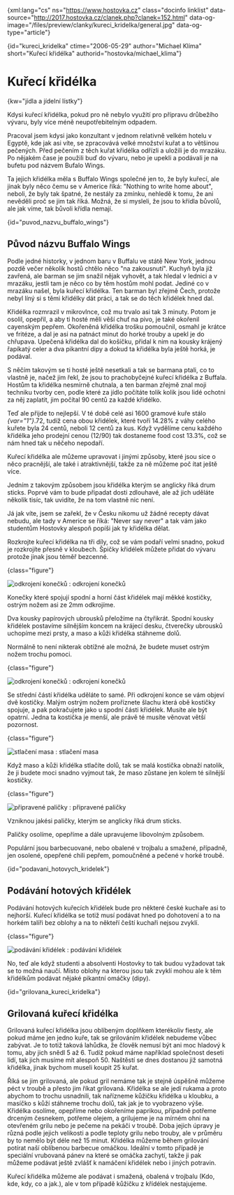 
{xml:lang="cs" ns="https://www.hostovka.cz" class="docinfo linklist" data-source="http://2017.hostovka.cz/clanek.php?clanek=152.html" data-og-image="/files/preview/clanky/kureci_kridelka/general.jpg" data-og-type="article"}

{id="kureci\_kridelka" ctime="2006-05-29" author="Michael Klíma" short="Kuřecí křidélka" authorid="hostovka/michael\_klima"}

# Kuřecí křidélka

<!-- generated attribute kw by user_udpatekw.sh on 2019-02-23, do not edit -->

{kw="jídla a jídelní lístky"}

Kdysi kuřecí křidélka, pokud pro ně nebylo využití pro přípravu drůbežího vývaru, byly více méně neupotřebitelným odpadem.

Pracoval jsem kdysi jako konzultant v jednom relativně velkém hotelu v Egyptě, kde jak asi víte, se zpracovává velké množství kuřat a to většinou pečených. Před pečením z těch kuřat křidélka odřízli a uložili je do mrazáku. Po nějakém čase je použili buď do vývaru, nebo je upekli a podávali je na bufetu pod názvem Bufalo Wings.

Ta jejich křidélka měla s Buffalo Wings společné jen to, že byly kuřecí, ale jinak byly něco čemu se v Americe říká: "Nothing to write home about", neboli, že byly tak špatné, že nestály za zmínku, nehledě k tomu, že ani nevěděli proč se jim tak říká. Možná, že si mysleli, že jsou to křídla bůvolů, ale jak víme, tak bůvoli křídla nemají.

{id="puvod\_nazvu\_buffalo_wings"}

## Původ názvu Buffalo Wings

Podle jedné historky, v jednom baru v Buffalu ve státě New York, jednou pozdě večer několik hostů chtělo něco "na zakousnutí". Kuchyň byla již zavřená, ale barman se jim snažil nějak vyhovět, a tak hledal v lednici a v mrazáku, jestli tam je něco co by těm hostům mohl podat. Jediné co v mrazáku našel, byla kuřecí křidélka. Ten barman byl zřejmě Čech, protože nebyl líný si s těmi křidélky dát práci, a tak se do těch křidélek hned dal.

Křidélka rozmrazil v mikrovlnce, což mu trvalo asi tak 3 minuty. Potom je osolil, opepřil, a aby ti hosté měli věší chuť na pivo, je také okořenil cayenským pepřem. Okořeněná křidélka trošku pomoučnil, osmahl je krátce ve fritéze, a dal je asi na patnáct minut do horké trouby a upekl je do chřupava. Upečená křidélka dal do košíčku, přidal k nim na kousky krájený řapíkatý celer a dva pikantní dipy a dokud ta křidélka byla ještě horká, je podával.

S něčím takovým se ti hosté ještě nesetkali a tak se barmana ptali, co to vlastně je, načež jim řekl, že jsou to prachobyčejné kuřecí křidélka z Buffala. Hostům ta křidélka nesmírně chutnala, a ten barman zřejmě znal moji techniku tvorby cen, podle které za jídlo počítáte tolik kolik jsou lidé ochotni za něj zaplatit, jim počítal 90 centů za každé křidélko.

Teď ale přijde to nejlepší. V té době celé asi 1600 gramové kuře stálo  _{var="1"}_.72, tudíž cena obou křidélek, které tvoří 14.28% z váhy celého kuřete byla 24 centů, neboli 12 centů za kus. Když vydělíme cenu každého křidélka jeho prodejní cenou (12/90) tak dostaneme food cost 13.3%, což se nám hned tak u něčeho nepodaří.

Kuřecí křidélka ale můžeme upravovat i jinými způsoby, které jsou sice o něco pracnější, ale také i atraktivnější, takže za ně můžeme poč ítat ještě více.

Jedním z takovým způsobem jsou křidélka kterým se anglicky říká drum sticks. Poprvé vám to bude připadat dosti zdlouhavé, ale až jich uděláte několik tisíc, tak uvidíte, že na tom vlastně nic není.

Já jak víte, jsem se zařekl, že v Česku nikomu už žádné recepty dávat nebudu, ale tady v Americe se říká: "Never say never" a tak vám jako studentům Hostovky alespoň popíši jak ty křidélka dělat.

Rozkrojte kuřecí křidélka na tři díly, což se vám podaří velmi snadno, pokud je rozkrojíte přesně v kloubech. Špičky křidélek můžete přidat do vývaru protože jinak jsou téměř bezcenné.

{class="figure"}

![odkrojení konečků][1] 
:   odkrojení konečků

Konečky které spojují spodní a horní část křidélek mají měkké kostičky, ostrým nožem asi ze 2mm odkrojíme.

Dva kousky papírových ubrousků přeložíme na čtyřikrát. Spodní kousky křidélek postavíme silnějším koncem na krájecí desku, čtverečky ubrousků uchopíme mezi prsty, a maso a kůži křidélka stáhneme dolů.

Normálně to není nikterak obtížné ale možná, že budete muset ostrým nožem trochu pomoci.

{class="figure"}

![odkrojení konečků][2] 
:   odkrojení konečků

Se střední částí křidélka uděláte to samé. Při odkrojení konce se vám objeví dvě kostičky. Malým ostrým nožem proříznete šlachu která obě kostičky spojuje, a pak pokračujete jako u spodní části křidélek. Musíte ale být opatrní. Jedna ta kostička je menší, ale právě té musíte věnovat větší pozornost.

{class="figure"}

![stlačení masa][3] 
:   stlačení masa

Když maso a kůži křidélka stlačíte dolů, tak se malá kostička obnaží natolik, že ji budete moci snadno vyjmout tak, že maso zůstane jen kolem té silnější kostičky.

{class="figure"}

![připravené paličky][4] 
:   připravené paličky

Vzniknou jakési paličky, kterým se anglicky říká drum sticks.

Paličky osolíme, opepříme a dále upravujeme libovolným způsobem.

Populární jsou barbecuované, nebo obalené v trojbalu a smažené, případně, jen osolené, opepřené chili pepřem, pomoučněné a pečené v horké troubě.

{id="podavani\_hotovych\_kridelek"}

## Podávání hotových křidélek

Podávání hotových kuřecích křidélek bude pro některé české kuchaře asi to nejhorší. Kuřecí křidélka se totiž musí podávat hned po dohotovení a to na horkém talíři bez oblohy a na to někteří čeští kuchaři nejsou zvyklí.

{class="figure"}

![podávání křidélek][5] 
:   podávání křidélek

No, teď ale když studenti a absolventi Hostovky to tak budou vyžadovat tak se to možná naučí. Místo oblohy na kterou jsou tak zvyklí mohou ale k těm křidélkům podávat nějaké pikantní omáčky (dipy).

{id="grilovana\_kureci\_kridelka"}

## Grilovaná kuřecí křidélka

Grilovaná kuřecí křidélka jsou oblíbeným doplňkem kterékoliv fiesty, ale pokud máme jen jedno kuře, tak se grilováním křidélek nebudeme vůbec zabývat. Je to totiž taková lahůdka, že člověk nemusí být ani moc hladový k tomu, aby jich snědl 5 až 6. Tudíž pokud máme například společnost deseti lidí, tak jich musíme mít alespoň 50. Naštěstí se dnes dostanou již samotná křidélka, jinak bychom museli koupit 25 kuřat.

Říká se jim grilovaná, ale pokud gril nemáme tak je stejně úspěšně můžeme péct v troubě a přesto jim říkat grilovaná. Křidélka se ale jedí rukama a proto abychom to trochu usnadnili, tak nařízneme kůžičku křidélka u kloubku, a masíčko s kůží stáhneme trochu dolů, tak jak je to vyobrazeno výše. Křidélka osolíme, opepříme nebo okořeníme paprikou, případně potřeme drceným česnekem, potřeme olejem, a grilujeme je na mírném ohni na otevřeném grilu nebo je pečeme na pekáči v troubě. Doba jejich úpravy je různá podle jejich velikosti a podle teploty grilu nebo trouby, ale v průměru by to nemělo být déle než 15 minut. Křidélka můžeme během grilování potírat naší oblíbenou barbecue omáčkou. Ideální v tomto případě je speciální vrubovaná pánev na které se omáčka zachytí, takže ji pak můžeme podávat ještě zvlášť k namáčení křidélek nebo i jiných potravin.

Kuřecí křidélka můžeme ale podávat i smažená, obalená v trojbalu (Kdo, kde, kdy, co a jak.), ale v tom případě kůžičku z křídélek nestajujeme.

 [1]: http://2017.hostovka.cz/soubor/29-05-06-2.JPG
 [2]: http://2017.hostovka.cz/soubor/29-05-06-3.JPG
 [3]: http://2017.hostovka.cz/soubor/29-05-06-4.JPG
 [4]: http://2017.hostovka.cz/soubor/29-05-06-5.JPG
 [5]: http://2017.hostovka.cz/soubor/29-05-06-6.JPG

